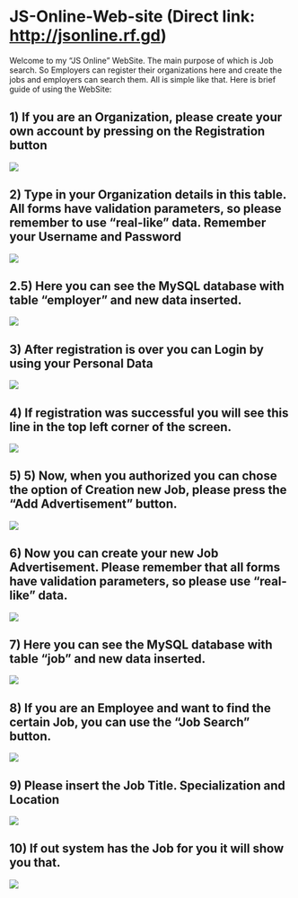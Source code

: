 # JS-Online-Web-site (Direct link: http://jsonline.rf.gd)

Welcome to my “JS Online” WebSite. The main purpose of which is Job search. So Employers can register their organizations here and create the jobs and employers can search them. All is simple like that. Here is brief guide of using the WebSite:

## 1) If you are an Organization, please create your own account by pressing on the Registration button


![](ScrShotsForReadme/1.jpg)


## 2) Type in your Organization details in this table. All forms have validation parameters, so please remember to use “real-like” data. Remember your Username and Password


![](ScrShotsForReadme/2.jpg)


## 2.5) Here you can see the MySQL database with table “employer” and new data inserted.


![](ScrShotsForReadme/2.5.jpg)


## 3) After registration is over you can Login by using your Personal Data


![](ScrShotsForReadme/3.jpg)


## 4) If registration was successful you will see this line in the top left corner of the screen.


![](ScrShotsForReadme/4.jpg)


## 5) 5) Now, when you authorized you can chose the option of Creation new Job, please press the “Add Advertisement” button.


![](ScrShotsForReadme/5.jpg)


## 6) Now you can create your new Job Advertisement. Please remember that all forms have validation parameters, so please use “real-like” data.


![](ScrShotsForReadme/6.jpg)


## 7) Here you can see the MySQL database with table “job” and new data inserted.


![](ScrShotsForReadme/7.jpg)


## 8) If you are an Employee and want to find the certain Job, you can use the “Job Search” button.


![](ScrShotsForReadme/8.jpg)


## 9) Please insert the Job Title. Specialization and Location


![](ScrShotsForReadme/9.jpg)


## 10) If out system has the Job for you it will show you that.


![](ScrShotsForReadme/10.jpg)

